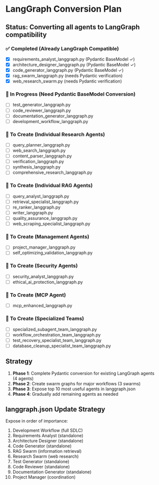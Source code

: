 # LangGraph Conversion Plan

## Status: Converting all agents to LangGraph compatibility

### ✅ Completed (Already LangGraph Compatible)
- [x] requirements_analyst_langgraph.py (Pydantic BaseModel ✓)
- [x] architecture_designer_langgraph.py (Pydantic BaseModel ✓)
- [x] code_generator_langgraph.py (Pydantic BaseModel ✓)
- [x] rag_swarm_langgraph.py (needs Pydantic verification)
- [x] web_research_swarm.py (needs Pydantic verification)

### 🔄 In Progress (Need Pydantic BaseModel Conversion)
- [ ] test_generator_langgraph.py
- [ ] code_reviewer_langgraph.py
- [ ] documentation_generator_langgraph.py
- [ ] development_workflow_langgraph.py

### 📝 To Create (Individual Research Agents)
- [ ] query_planner_langgraph.py
- [ ] web_search_langgraph.py
- [ ] content_parser_langgraph.py
- [ ] verification_langgraph.py
- [ ] synthesis_langgraph.py
- [ ] comprehensive_research_langgraph.py

### 📝 To Create (Individual RAG Agents)
- [ ] query_analyst_langgraph.py
- [ ] retrieval_specialist_langgraph.py
- [ ] re_ranker_langgraph.py
- [ ] writer_langgraph.py
- [ ] quality_assurance_langgraph.py
- [ ] web_scraping_specialist_langgraph.py

### 📝 To Create (Management Agents)
- [ ] project_manager_langgraph.py
- [ ] self_optimizing_validation_langgraph.py

### 📝 To Create (Security Agents)
- [ ] security_analyst_langgraph.py
- [ ] ethical_ai_protection_langgraph.py

### 📝 To Create (MCP Agent)
- [ ] mcp_enhanced_langgraph.py

### 📝 To Create (Specialized Teams)
- [ ] specialized_subagent_team_langgraph.py
- [ ] workflow_orchestration_team_langgraph.py
- [ ] test_recovery_specialist_team_langgraph.py
- [ ] database_cleanup_specialist_team_langgraph.py

## Strategy
1. **Phase 1**: Complete Pydantic conversion for existing LangGraph agents (4 agents)
2. **Phase 2**: Create swarm graphs for major workflows (3 swarms)
3. **Phase 3**: Expose top 10 most useful agents in langgraph.json
4. **Phase 4**: Gradually add remaining agents as needed

## langgraph.json Update Strategy
Expose in order of importance:
1. Development Workflow (full SDLC)
2. Requirements Analyst (standalone)
3. Architecture Designer (standalone)
4. Code Generator (standalone)
5. RAG Swarm (information retrieval)
6. Research Swarm (web research)
7. Test Generator (standalone)
8. Code Reviewer (standalone)
9. Documentation Generator (standalone)
10. Project Manager (coordination)

